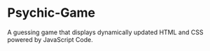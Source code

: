 # Psychic-Game
A guessing game that displays dynamically updated HTML and CSS powered by JavaScript Code.
